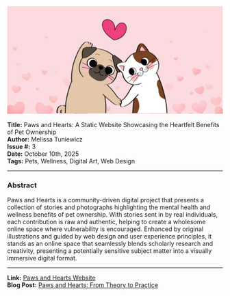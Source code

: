 ![Paws and Hearts Banner](pahbannerfinal.png)

**Title:** Paws and Hearts: A Static Website Showcasing the Heartfelt Benefits of Pet Ownership  
**Author:** Melissa Tuniewicz  
**Issue #:** 3  
**Date:** October 10th, 2025  
**Tags:** Pets, Wellness, Digital Art, Web Design  

---

### Abstract
Paws and Hearts is a community-driven digital project that presents a collection of stories and photographs highlighting the mental health and wellness benefits of pet ownership. With stories sent in by real individuals, each contribution is raw and authentic, helping to create a wholesome online space where vulnerability is encouraged. Enhanced by original illustrations and guided by web design and user experience principles, it stands as an online space that seamlessly blends scholarly research and creativity, presenting a potentially sensitive subject matter into a visually immersive digital format.  
 

---

**Link:** [Paws and Hearts Website](https://paws-and-hearts.neocities.org/_site/)  
**Blog Post:** [Paws and Hearts: From Theory to Practice](https://melissatuniewicz2.wixsite.com/melissa-tuniewicz1/post/paws-and-hearts-from-theory-to-practice)
